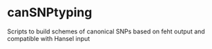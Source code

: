 # canSNPtyping
Scripts to build schemes of canonical SNPs based on feht output and compatible with Hansel input
